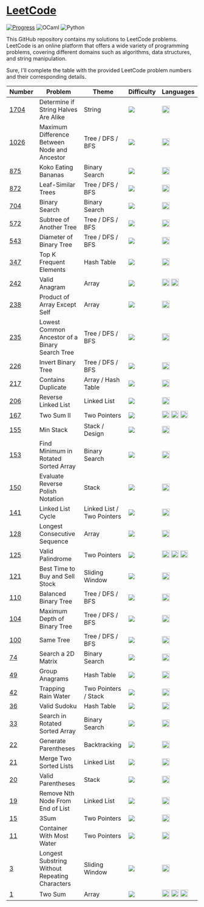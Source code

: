 # [LeetCode](https://leetcode.com/problemset/all/)

[![Progress](https://progress-bar.dev/1/?title=progress)](https://github.com/user/repo)
![OCaml](https://img.shields.io/badge/-OCaml-EC6813?logo=ocaml&logoColor=white)
![Python](https://img.shields.io/badge/-Python-3776AB?logo=python&logoColor=white)

This GitHub repository contains my solutions to LeetCode problems. LeetCode is an online platform that offers a wide variety of programming problems, covering different domains such as algorithms, data structures, and string manipulation.

Sure, I'll complete the table with the provided LeetCode problem numbers and their corresponding details.

| Number | Problem | Theme | Difficulty | Languages |
|--------|---------|-------|------------|-----------|
| [1704](https://github.com/noevernier/leetcode/tree/main/solutions/1704_determine_if_string_halves_are_alike) | Determine if String Halves Are Alike | String | <img src="https://img.shields.io/badge/Easy-green"> | <img src="https://cdn.svgporn.com/logos/ocaml.svg" alt="OCaml" height="20" /> |
| [1026](https://github.com/noevernier/leetcode/tree/main/solutions/1026_maximum_difference_between_node_and_ancestor) | Maximum Difference Between Node and Ancestor | Tree / DFS / BFS | <img src="https://img.shields.io/badge/Medium-orange"> | <img src="https://cdn.svgporn.com/logos/ocaml.svg" alt="OCaml" height="20" /> |
| [875](https://github.com/noevernier/leetcode/tree/main/solutions/875_koko_eating_bananas) | Koko Eating Bananas | Binary Search | <img src="https://img.shields.io/badge/Medium-orange"> | <img src="https://cdn.svgporn.com/logos/python.svg" alt="Python" height="20" /> |
| [872](https://github.com/noevernier/leetcode/tree/main/solutions/872_leaf_similar_trees) | Leaf-Similar Trees | Tree / DFS / BFS | <img src="https://img.shields.io/badge/Easy-green"> | <img src="https://cdn.svgporn.com/logos/ocaml.svg" alt="OCaml" height="20" /> |
| [704](https://github.com/noevernier/leetcode/tree/main/solutions/704_binary_search) | Binary Search | Binary Search | <img src="https://img.shields.io/badge/Easy-green"> | <img src="https://cdn.svgporn.com/logos/python.svg" alt="Python" height="20" /> |
| [572](https://github.com/noevernier/leetcode/tree/main/solutions/572_subtree_of_another_tree) | Subtree of Another Tree | Tree / DFS / BFS | <img src="https://img.shields.io/badge/Easy-green"> | <img src="https://cdn.svgporn.com/logos/python.svg" alt="Python" height="20" /> |
| [543](https://github.com/noevernier/leetcode/tree/main/solutions/543_diameter_of_binary_tree) | Diameter of Binary Tree | Tree / DFS / BFS | <img src="https://img.shields.io/badge/Easy-green"> | <img src="https://cdn.svgporn.com/logos/python.svg" alt="Python" height="20" /> |
| [347](https://github.com/noevernier/leetcode/tree/main/solutions/347_top_k_frequent_elements) | Top K Frequent Elements | Hash Table | <img src="https://img.shields.io/badge/Medium-orange"> | <img src="https://cdn.svgporn.com/logos/python.svg" alt="Python" height="20" /> |
| [242](https://github.com/noevernier/leetcode/tree/main/solutions/242_valid_anagram) | Valid Anagram | Array | <img src="https://img.shields.io/badge/Easy-green"> | <img src="https://cdn.svgporn.com/logos/python.svg" alt="Python" height="20" /> <img src="https://cdn.svgporn.com/logos/ocaml.svg" alt="OCaml" height="20" /> |
| [238](https://github.com/noevernier/leetcode/tree/main/solutions/238_product_of_array_except_self) | Product of Array Except Self | Array | <img src="https://img.shields.io/badge/Medium-orange"> | <img src="https://cdn.svgporn.com/logos/python.svg" alt="Python" height="20" /> |
| [235](https://github.com/noevernier/leetcode/tree/main/solutions/235_lowest_common_ancestor_of_a_binary_search_tree) | Lowest Common Ancestor of a Binary Search Tree | Tree / DFS / BFS | <img src="https://img.shields.io/badge/Easy-green"> | <img src="https://cdn.svgporn.com/logos/ocaml.svg" alt="OCaml" height="20" /> |
| [226](https://github.com/noevernier/leetcode/tree/main/solutions/226_invert_binary_tree) | Invert Binary Tree | Tree / DFS / BFS | <img src="https://img.shields.io/badge/Easy-green"> | <img src="https://cdn.svgporn.com/logos/python.svg" alt="Python" height="20" /> |
| [217](https://github.com/noevernier/leetcode/tree/main/solutions/217_contains_duplicate) | Contains Duplicate | Array / Hash Table | <img src="https://img.shields.io/badge/Easy-green"> | <img src="https://cdn.svgporn.com/logos/python.svg" alt="Python" height="20" /> |
| [206](https://github.com/noevernier/leetcode/tree/main/solutions/206_reverse_linked_list) | Reverse Linked List | Linked List | <img src="https://img.shields.io/badge/Easy-green"> | <img src="https://cdn.svgporn.com/logos/python.svg" alt="Python" height="20" /> |
| [167](https://github.com/noevernier/leetcode/tree/main/solutions/167_two_sum_II) | Two Sum II | Two Pointers | <img src="https://img.shields.io/badge/Easy-green"> | <img src="https://cdn.svgporn.com/logos/python.svg" alt="Python" height="20" /> <img src="https://cdn.svgporn.com/logos/ocaml.svg" alt="OCaml" height="20" /> <img src="https://cdn.svgporn.com/logos/rust.svg" alt="OCaml" height="20" /> |
| [155](https://github.com/noevernier/leetcode/tree/main/solutions/155_min_stack) | Min Stack | Stack / Design | <img src="https://img.shields.io/badge/Easy-green"> | <img src="https://cdn.svgporn.com/logos/python.svg" alt="Python" height="20" /> |
| [153](https://github.com/noevernier/leetcode/tree/main/solutions/153_find_minimum_in_rotated_sorted_array) | Find Minimum in Rotated Sorted Array | Binary Search | <img src="https://img.shields.io/badge/Medium-orange"> | <img src="https://cdn.svgporn.com/logos/python.svg" alt="Python" height="20" /> |
| [150](https://github.com/noevernier/leetcode/tree/main/solutions/150_evaluate_reverse_polish_notation) | Evaluate Reverse Polish Notation | Stack | <img src="https://img.shields.io/badge/Medium-orange"> | <img src="https://cdn.svgporn.com/logos/python.svg" alt="Python" height="20" /> |
| [141](https://github.com/noevernier/leetcode/tree/main/solutions/141_linked_list_cycle) | Linked List Cycle | Linked List / Two Pointers | <img src="https://img.shields.io/badge/Easy-green"> | <img src="https://cdn.svgporn.com/logos/python.svg" alt="Python" height="20" /> |
| [128](https://github.com/noevernier/leetcode/tree/main/solutions/128_longest_consecutive_sequence) | Longest Consecutive Sequence | Array | <img src="https://img.shields.io/badge/Hard-red"> | <img src="https://cdn.svgporn.com/logos/python.svg" alt="Python" height="20" /> |
| [125](https://github.com/noevernier/leetcode/tree/main/solutions/125_valid_palindrome) | Valid Palindrome | Two Pointers | <img src="https://img.shields.io/badge/Easy-green"> | <img src="https://cdn.svgporn.com/logos/python.svg" alt="Python" height="20" /> <img src="https://cdn.svgporn.com/logos/ocaml.svg" alt="OCaml" height="20" /> <img src="https://cdn.svgporn.com/logos/rust.svg" alt="OCaml" height="20" /> |
| [121](https://github.com/noevernier/leetcode/tree/main/solutions/121_best_time_to_buy_and_sell_stock) | Best Time to Buy and Sell Stock | Sliding Window | <img src="https://img.shields.io/badge/Easy-green"> | <img src="https://cdn.svgporn.com/logos/python.svg" alt="Python" height="20" />  |
| [110](https://github.com/noevernier/leetcode/tree/main/solutions/110_balanced_binary_tree) | Balanced Binary Tree | Tree / DFS / BFS | <img src="https://img.shields.io/badge/Easy-green"> | <img src="https://cdn.svgporn.com/logos/python.svg" alt="Python" height="20" />  |
| [104](https://github.com/noevernier/leetcode/tree/main/solutions/104_maximum_depth_of_binary_tree) | Maximum Depth of Binary Tree | Tree / DFS / BFS | <img src="https://img.shields.io/badge/Easy-green"> | <img src="https://cdn.svgporn.com/logos/python.svg" alt="Python" height="20" />  |
| [100](https://github.com/noevernier/leetcode/tree/main/solutions/100_same_tree) | Same Tree | Tree / DFS / BFS | <img src="https://img.shields.io/badge/Easy-green"> | <img src="https://cdn.svgporn.com/logos/python.svg" alt="Python" height="20" />  |
| [74](https://github.com/noevernier/leetcode/tree/main/solutions/74_search_a_2d_matrix) | Search a 2D Matrix | Binary Search | <img src="https://img.shields.io/badge/Medium-orange"> | <img src="https://cdn.svgporn.com/logos/python.svg" alt="Python" height="20" /> |
| [49](https://github.com/noevernier/leetcode/tree/main/solutions/49_group_anagrams) | Group Anagrams | Hash Table | <img src="https://img.shields.io/badge/Medium-orange"> | <img src="https://cdn.svgporn.com/logos/python.svg" alt="Python" height="20" /> |
| [42](https://github.com/noevernier/leetcode/tree/main/solutions/42_trapping_rain_water) | Trapping Rain Water | Two Pointers / Stack | <img src="https://img.shields.io/badge/Hard-red"> | <img src="https://cdn.svgporn.com/logos/python.svg" alt="Python" height="20" /> |
| [36](https://github.com/noevernier/leetcode/tree/main/solutions/36_valid_sudoku) | Valid Sudoku | Hash Table | <img src="https://img.shields.io/badge/Medium-orange"> | <img src="https://cdn.svgporn.com/logos/python.svg" alt="Python" height="20" /> |
| [33](https://github.com/noevernier/leetcode/tree/main/solutions/33_search_in_rotated_sorted_array) | Search in Rotated Sorted Array | Binary Search | <img src="https://img.shields.io/badge/Medium-orange"> | <img src="https://cdn.svgporn.com/logos/python.svg" alt="Python" height="20" /> |
| [22](https://github.com/noevernier/leetcode/tree/main/solutions/22_generate_parentheses) | Generate Parentheses | Backtracking | <img src="https://img.shields.io/badge/Medium-orange"> | <img src="https://cdn.svgporn.com/logos/python.svg" alt="Python" height="20" /> |
| [21](https://github.com/noevernier/leetcode/tree/main/solutions/21_merge_two_sorted_lists) | Merge Two Sorted Lists | Linked List | <img src="https://img.shields.io/badge/Easy-green"> | <img src="https://cdn.svgporn.com/logos/python.svg" alt="Python" height="20" /> |
| [20](https://github.com/noevernier/leetcode/tree/main/solutions/20_valid_parentheses) | Valid Parentheses | Stack | <img src="https://img.shields.io/badge/Easy-green"> | <img src="https://cdn.svgporn.com/logos/python.svg" alt="Python" height="20" /> |
| [19](https://github.com/noevernier/leetcode/tree/main/solutions/19_remove_nth_node_from_end_of_list) | Remove Nth Node From End of List | Linked List | <img src="https://img.shields.io/badge/Medium-orange"> | <img src="https://cdn.svgporn.com/logos/python.svg" alt="Python" height="20" /> |
| [15](https://github.com/noevernier/leetcode/tree/main/solutions/15_3sum) | 3Sum | Two Pointers | <img src="https://img.shields.io/badge/Medium-orange"> | <img src="https://cdn.svgporn.com/logos/python.svg" alt="Python" height="20" /> |
| [11](https://github.com/noevernier/leetcode/tree/main/solutions/11_container_with_most_water) | Container With Most Water | Two Pointers | <img src="https://img.shields.io/badge/Medium-orange"> | <img src="https://cdn.svgporn.com/logos/python.svg" alt="Python" height="20" /> |
| [3](https://github.com/noevernier/leetcode/tree/main/solutions/3_longest_substring_without_repeating_characters) | Longest Substring Without Repeating Characters | Sliding Window | <img src="https://img.shields.io/badge/Medium-orange"> | <img src="https://cdn.svgporn.com/logos/python.svg" alt="Python" height="20" /> |
| [1](https://github.com/noevernier/leetcode/tree/main/solutions/1_two_sum) | Two Sum | Array | <img src="https://img.shields.io/badge/Easy-green"> | <img src="https://cdn.svgporn.com/logos/python.svg" alt="Python" height="20" /> <img src="https://cdn.svgporn.com/logos/ocaml.svg" alt="OCaml" height="20" /> <img src="https://cdn.svgporn.com/logos/rust.svg" alt="OCaml" height="20" /> |
